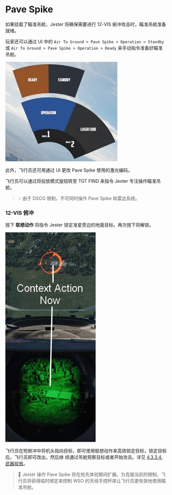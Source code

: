 # Pave Spike

如果挂载了瞄准吊舱，Jester 将确保需要进行 12-VIS 俯冲攻击时，瞄准吊舱准备就绪。

玩家还可以通过 UI 中的 `Air To Ground > Pave Spike > Operation > Standby` 或
`Air To Ground > Pave Spike > Operation > Ready` 来手动指令准备好瞄准吊舱。

![Operation Options](../../img/jpod_operation_options.jpg)

此外，飞行员还可用通过 UI 更改 Pave Spike 使用的激光编码。

飞行员可以通过将投放模式旋钮转至 TGT FIND 来指令 Jester 专注操作瞄准吊舱。

> 💡 由于 DSCG 限制，不可同时操作 Pave Spike 和雷达系统。

### 12-VIS 俯冲

按下 **联想动作** 将指令 Jester 锁定准星旁边的地面目标。再次按下将解锁。

![Pipper on Target](../../img/jpod_12_vis_dive_lock.jpg)

飞行员在短俯冲中将机头指向目标，即可使用联想动作来高效锁定目标，锁定目标后，飞行员即可改出，然后继
续通过吊舱观察目标或者开始攻击。详见
[4.3.3.4. 武器投放](../stores/air_to_ground/bombs/employment.md#target-find---tgt-find)。

> 🚧 Jester 操作 Pave Spike 将在抢先体验期间扩展。为克服当前的限制，飞行员将获得临时绑定来控制 WSO
> 的天线手控杆来让飞行员更有效地使用瞄准吊舱。
